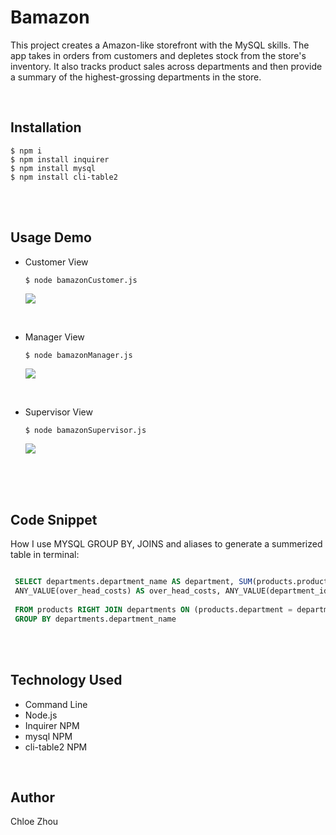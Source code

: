# Bamazon

This project creates a Amazon-like storefront with the MySQL skills. The app takes in orders from customers and depletes stock from the store's inventory. It also tracks product sales across departments and then provide a summary of the highest-grossing departments in the store.

<br>



## Installation
```
$ npm i
$ npm install inquirer
$ npm install mysql
$ npm install cli-table2
```

<br>
<br>


## Usage Demo
* Customer View
    ```
    $ node bamazonCustomer.js
    ```

    ![](customer.gif)

<br>

* Manager View
    ```
    $ node bamazonManager.js
    ```
    ![](Manager.gif)

<br>

* Supervisor View
    ```
    $ node bamazonSupervisor.js
    ```
    ![](Supervisor.gif)

<br>
<br>
<br>



## Code Snippet
How I use MYSQL GROUP BY, JOINS and aliases to generate a summerized table in terminal:
```SQL

 SELECT departments.department_name AS department, SUM(products.product_sales) AS product_sales, 
 ANY_VALUE(over_head_costs) AS over_head_costs, ANY_VALUE(department_id) AS department_id
  
 FROM products RIGHT JOIN departments ON (products.department = departments.department_name) 
 GROUP BY departments.department_name

```

<br>
<br>

## Technology Used


* Command Line
* Node.js
* Inquirer NPM
* mysql NPM
* cli-table2 NPM

<br>

## Author
Chloe Zhou